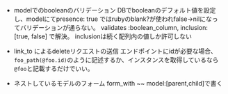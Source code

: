 - modelでのbooleanのバリデーション
DBでbooleanのデフォルト値を設定し、modelにてpresence: true ではrubyのblank?が使われfalse→nilになってバリデーションが通らない。
validates :boolean_column, inclusion: [true, false] で解決。
inclusionは続く配列内の値しか許可しない

- link_to によるdeleteリクエストの送信
エンドポイントにidが必要な場合、`foo_path(@foo.id)`のように記述するか、インスタンスを取得しているなら`@foo`と記載するだけでいい。

- ネストしているモデルのフォーム
form_with ~~ model:[parent,child]で書く
